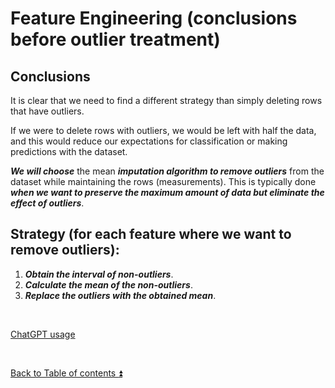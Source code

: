 # Feature Engineering (conclusions before outlier treatment)  

## Conclusions

It is clear that we need to find a different strategy than simply deleting rows that have outliers.

If we were to delete rows with outliers, we would be left with half the data, and this would reduce our expectations for classification or making predictions with the dataset.

***We will choose*** the mean ***imputation algorithm to remove outliers*** from the dataset while maintaining the rows (measurements). This is typically done ***when we want to preserve the maximum amount of data but eliminate the effect of outliers***.

## Strategy (for each feature where we want to remove outliers):

1. ***Obtain the interval of non-outliers***.
2. ***Calculate the mean of the non-outliers***.
3. ***Replace the outliers with the obtained mean***.

<p><br></p> 

[ChatGPT usage](../CHATGPT_USAGE.md)  

<p><br></p>

[Back to Table of contents :arrow_double_up:](../README.md)